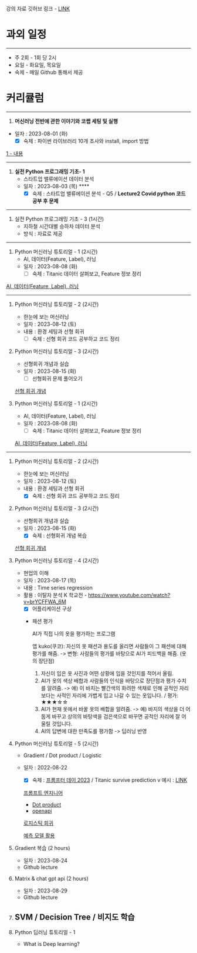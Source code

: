 강의 자료 깃허브 링크 - [LINK](https://github.com/DoSungjin/2023-for-DS)

# 과외 일정

---

- 주 2회 - 1회 당 2시
- 요일 - 화요일, 목요일
- 숙제 - 매일 Github 통해서 제공


# 커리큘럼

---

1. **머신러닝 전반에 관한 이야기와 코랩 세팅 및 실행**
- 일자 : 2023-08-01 (화) 
    - [x]  숙제 : 파이썬 라이브러리 10개 조사와 install, import 방법

[1 - 내용](https://www.notion.so/1-916b6655dfa34c91aa643dbf5767b706?pvs=21)

---

1. **실전 Python 프로그래밍 기초- 1**
    - 스타트업 밸류에이션 데이터 분석
    - 일자 : 2023-08-03 (목) ****
        - [x]  숙제 : 스타트업 밸류에이션 분석 - Q5 / **Lecture2 Covid python 코드 공부 후 문제**

---

1. 실전 Python 프로그래밍 기초 - 3 (1시간)
    - 지하철 시간대별 승하차 데이터 분석
    - 방식 : 자료로 제공

---

1. Python 머신러닝 튜토리얼 - 1 (2시간)
    - AI, 데이터(Feature, Label), 러닝 
    - 일자 : 2023-08-08 (화)
        - [ ]  숙제 : Titanic 데이터 살펴보고, Feature 정보 정리

[AI, 데이터(Feature, Label), 러닝](https://www.notion.so/AI-Feature-Label-aa8e514d57044660b25402d7f1bd462e?pvs=21)

---

1. Python 머신러닝 튜토리얼 - 2 (2시간)
    - 한눈에 보는 머신러닝
    - 일자 : 2023-08-12 (토)
    - 내용 : 환경 세팅과 선형 회귀
        - [ ]  숙제 : 선형 회귀 코드 공부하고 코드 정리
2. Python 머신러닝 튜토리얼 - 3 (2시간)
    - 선형회귀 개념과 실습
    - 일자 : 2023-08-15 (화)
        - [ ]  선형회귀 문제 풀어오기
    
    [선형 회귀 개념](https://www.notion.so/f918478529db4ce68576a25b7782aee7?pvs=21)
    
1. Python 머신러닝 튜토리얼 - 1 (2시간)
    - AI, 데이터(Feature, Label), 러닝 
    - 일자 : 2023-08-08 (화)
        - [ ]  숙제 : Titanic 데이터 살펴보고, Feature 정보 정리
    
    [AI, 데이터(Feature, Label), 러닝](https://www.notion.so/AI-Feature-Label-aa8e514d57044660b25402d7f1bd462e?pvs=21)
    

---

1. Python 머신러닝 튜토리얼 - 2 (2시간)
    - 한눈에 보는 머신러닝
    - 일자 : 2023-08-12 (토)
    - 내용 : 환경 세팅과 선형 회귀
        - [x]  숙제 : 선형 회귀 코드 공부하고 코드 정리
2. Python 머신러닝 튜토리얼 - 3 (2시간)
    - 선형회귀 개념과 실습
    - 일자 : 2023-08-15 (화)
        - [x]  숙제 : 선형회귀 개념 복습
    
    [선형 회귀 개념](https://www.notion.so/f918478529db4ce68576a25b7782aee7?pvs=21)
    
3. Python 머신러닝 튜토리얼 - 4 (2시간)
    - 현업의 이해
    - 일자 : 2023-08-17 (목)
    - 내용 : Time series regression
    - 활용 : 이탈자 분석 
    K 학교전 - https://www.youtube.com/watch?v=brYCFFWA_6M
        - [x]  어플리케이션 구상
        - 패션 평가
            
            AI가 직접 나의 옷을 평가하는 프로그램
            
            앱 kuko(쿠코): 자신의 옷 패션과 용도를 올리면 사람들이 그 패션에 대해 평가를 해줌.
            -> 변형: 사람들의 평가를 바탕으로 AI가 피드백을 해줌. (옷의 장단점)
            
            1. 자신이 입은 옷 사진과 어떤 상황에 입을 것인지를 적어서 올림.
            2. AI가 옷의 색상 배합과 사람들의 인식을 바탕으로 장단점과 평가 수치를 알려줌.
            -> 예) 이 바지는 빨간색의 화려한 색채로 인해 공적인 자리보다는 사적인 자리에 가볍게 입고 나갈 수 있는 옷입니다. / 평가: ★★★☆☆
            3. AI가 현재 옷에서 바꿀 옷의 배합을 알려줌.
            -> 예) 바지의 색상을 더 어둡게 바꾸고 상의의 바탕색을 검은색으로 바꾸면 공적인 자리에 잘 어울릴 것입니다.
            4. AI의 답변에 대한 만족도를 평가함 -> 딥러닝 반영
4. Python 머신러닝 튜토리얼 - 5 (2시간)
    - Gradient / Dot product / Logistic 
    -  일자 : 2022-08-22
        - [x]  숙제 :  [프롬프터 데이 2023](https://www.wevity.com/index_university.php?c=find&s=_university&gbn=viewok&gp=3&ix=79984) / Titanic survive prediction v
        예시 : [LINK](https://cyc1am3n.github.io/2018/10/09/my-first-kaggle-competition_titanic.html)
        
        [프롬프트 엔지니어](https://www.notion.so/2a6efd2ef8874a719694197cc403c03e?pvs=21)
        
        - [Dot product](https://www.mathsisfun.com/algebra/vectors-dot-product.html)
        - [openapi](https://platform.openai.com/docs/guides/gpt/chat-completions-api)
        
        [로지스틱 회귀](https://www.notion.so/3493982407aa4bef91fb324568b173af?pvs=21)
        
        [예측 모델 활용](https://www.notion.so/b9bc38f8fe7d43f990971079ff41e110?pvs=21)
        
5. Gradient 복습 (2 hours)
    - 일자 : 2023-08-24
    - Github lecture
6. Matrix & chat gpt api (2 hours)
    - 일자 : 2023-08-29
    - Github lecture
7. SVM / Decision Tree / 비지도 학습
    - 
8. Python 딥러닝 튜토리얼 - 1
    - What is Deep learning?
